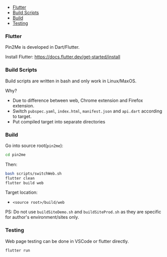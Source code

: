 <!-- TOC -->

- [Flutter](#flutter)
- [Build Scripts](#build-scripts)
- [Build](#build)
- [Testing](#testing)

<!-- /TOC -->

### Flutter

Pin2Me is developed in Dart/Flutter.

Install Flutter: https://docs.flutter.dev/get-started/install

### Build Scripts

Build scripts are written in bash and only work in Linux/MaxOS.

Why?
- Due to difference between web, Chrome extension and Firefox extension.
- Switch `pubspec.yaml`, `index.html`, `manifest.json` and `api.dart` according to target.
- Put compiled target into separate directories

### Build
Go into source root(`pin2me`):

```sh
cd pin2me
```

Then:

```sh
bash scripts/switchWeb.sh
flutter clean
flutter build web
```

Target location:
- `<source root>/build/web`

PS: Do not use `buildSiteDemo.sh` and `buildSiteProd.sh` as they are specific for author's environment/sites only.

### Testing

Web page testing can be done in VSCode or flutter directly.

```sh
flutter run
```